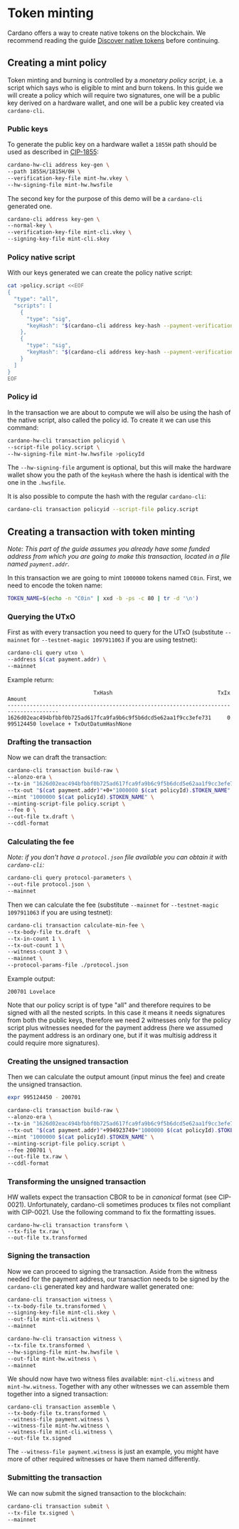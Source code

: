 # Token minting
Cardano offers a way to create native tokens on the blockchain. We recommend reading the guide [Discover native tokens](https://developers.cardano.org/docs/native-tokens/) before continuing.

## Creating a mint policy
Token minting and burning is controlled by a _monetary policy script_, i.e. a script which says who is eligible to mint and burn tokens.
In this guide we will create a policy which will require two signatures, one will be a public key derived on a hardware wallet, and one will be a public key created via `cardano-cli`.

### Public keys
To generate the public key on a hardware wallet a `1855H` path should be used as described in [CIP-1855](https://github.com/cardano-foundation/CIPs/blob/master/CIP-1855/CIP-1855.md):
```sh
cardano-hw-cli address key-gen \
--path 1855H/1815H/0H \
--verification-key-file mint-hw.vkey \
--hw-signing-file mint-hw.hwsfile
```

The second key for the purpose of this demo will be a `cardano-cli` generated one.
```sh
cardano-cli address key-gen \
--normal-key \
--verification-key-file mint-cli.vkey \
--signing-key-file mint-cli.skey
```

### Policy native script
With our keys generated we can create the policy native script:
```sh
cat >policy.script <<EOF
{
  "type": "all",
  "scripts": [
    {
      "type": "sig",
      "keyHash": "$(cardano-cli address key-hash --payment-verification-key-file mint-hw.vkey)"
    },
    {
      "type": "sig",
      "keyHash": "$(cardano-cli address key-hash --payment-verification-key-file mint-cli.vkey)"
    }
  ]
}
EOF
```

### Policy id
In the transaction we are about to compute we will also be using the hash of the native script, also called the policy id. To create it we can use this command:
```sh
cardano-hw-cli transaction policyid \
--script-file policy.script \
--hw-signing-file mint-hw.hwsfile >policyId
```
The `--hw-signing-file` argument is optional, but this will make the hardware wallet show you the path of the `keyHash` where the hash is identical with the one in the `.hwsfile`.

It is also possible to compute the hash with the regular `cardano-cli`:
```sh
cardano-cli transaction policyid --script-file policy.script
```

## Creating a transaction with token minting
*Note: This part of the guide assumes you already have some funded address from which you are going to make this transaction, located in a file named `payment.addr`.*

In this transaction we are going to mint `1000000` tokens named `C0in`. First, we need to encode the token name:
```sh
TOKEN_NAME=$(echo -n "C0in" | xxd -b -ps -c 80 | tr -d '\n')
```

### Querying the UTxO
First as with every transaction you need to query for the UTxO (substitute `--mainnet` for `--testnet-magic 1097911063` if you are using testnet):
```sh
cardano-cli query utxo \
--address $(cat payment.addr) \
--mainnet
```

Example return:
```
                           TxHash                                 TxIx        Amount
--------------------------------------------------------------------------------------
1626d02eac494bfbbf0b725ad617fca9fa9b6c9f5b6dcd5e62aa1f9cc3efe731     0        995124450 lovelace + TxOutDatumHashNone
```

### Drafting the transaction
Now we can draft the transaction:
```sh
cardano-cli transaction build-raw \
--alonzo-era \
--tx-in "1626d02eac494bfbbf0b725ad617fca9fa9b6c9f5b6dcd5e62aa1f9cc3efe731#0" \
--tx-out "$(cat payment.addr)"+0+"1000000 $(cat policyId).$TOKEN_NAME" \
--mint "1000000 $(cat policyId).$TOKEN_NAME" \
--minting-script-file policy.script \
--fee 0 \
--out-file tx.draft \
--cddl-format
```

### Calculating the fee
*Note: if you don't have a `protocol.json` file available you can obtain it with `cardano-cli`:*
```sh
cardano-cli query protocol-parameters \
--out-file protocol.json \
--mainnet
```

Then we can calculate the fee (substitute `--mainnet` for `--testnet-magic 1097911063` if you are using testnet):
```sh
cardano-cli transaction calculate-min-fee \
--tx-body-file tx.draft  \
--tx-in-count 1 \
--tx-out-count 1 \
--witness-count 3 \
--mainnet \
--protocol-params-file ./protocol.json
```
Example output:
```
200701 Lovelace
```
Note that our policy script is of type "all" and therefore requires to be signed with all the nested scripts. In this case it means it needs signatures from both the public keys, therefore we need 2 witnesses only for the policy script plus witnesses needed for the payment address (here we assumed the payment address is an ordinary one, but if it was multisig address it could require more signatures).

### Creating the unsigned transaction
Then we can calculate the output amount (input minus the fee) and create the unsigned transaction.
```sh
expr 995124450 - 200701
```
```sh
cardano-cli transaction build-raw \
--alonzo-era \
--tx-in "1626d02eac494bfbbf0b725ad617fca9fa9b6c9f5b6dcd5e62aa1f9cc3efe731#0" \
--tx-out "$(cat payment.addr)"+994923749+"1000000 $(cat policyId).$TOKEN_NAME" \
--mint "1000000 $(cat policyId).$TOKEN_NAME" \
--minting-script-file policy.script \
--fee 200701 \
--out-file tx.raw \
--cddl-format
```

### Transforming the unsigned transaction
HW wallets expect the transaction CBOR to be in *canonical* format (see CIP-0021). Unfortunately, cardano-cli sometimes produces tx files not compliant with CIP-0021. Use the following command to fix the formatting issues.
```
cardano-hw-cli transaction transform \
--tx-file tx.raw \
--out-file tx.transformed
```

### Signing the transaction
Now we can proceed to signing the transaction. Aside from the witness needed for the payment address, our transaction needs to be signed by the `cardano-cli` generated key and hardware wallet generated one:
```sh
cardano-cli transaction witness \
--tx-body-file tx.transformed \
--signing-key-file mint-cli.skey \
--out-file mint-cli.witness \
--mainnet

cardano-hw-cli transaction witness \
--tx-file tx.transformed \
--hw-signing-file mint-hw.hwsfile \
--out-file mint-hw.witness \
--mainnet
```
We should now have two witness files available: `mint-cli.witness` and `mint-hw.witness`. Together with any other witnesses we can assemble them together into a signed transaction:
```
cardano-cli transaction assemble \
--tx-body-file tx.transformed \
--witness-file payment.witness \
--witness-file mint-hw.witness \
--witness-file mint-cli.witness \
--out-file tx.signed
```
The `--witness-file payment.witness` is just an example, you might have more of other required witnesses or have them named differently.

### Submitting the transaction
We can now submit the signed transaction to the blockchain:
```sh
cardano-cli transaction submit \
--tx-file tx.signed \
--mainnet
```
